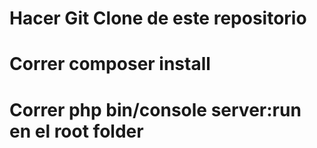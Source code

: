 # Hacer Git Clone de este repositorio
# Correr composer install
# Correr  php bin/console server:run en el root folder
